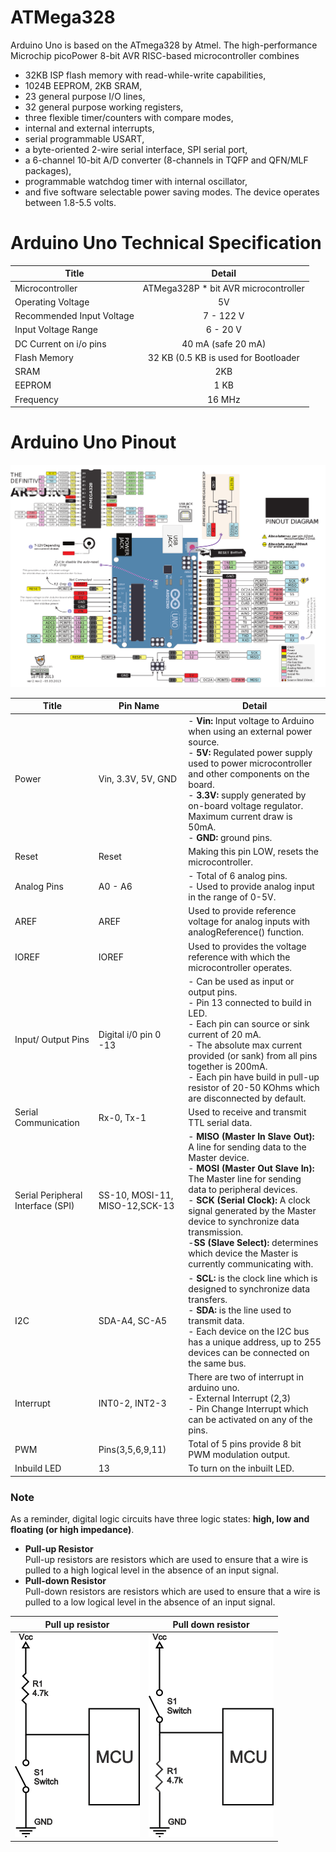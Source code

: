 # ATMega328

Arduino Uno is based on the ATmega328 by Atmel. The high-performance Microchip picoPower 8-bit AVR RISC-based microcontroller combines 
- 32KB ISP flash memory with read-while-write capabilities, 
- 1024B EEPROM, 2KB SRAM, 
- 23 general purpose I/O lines, 
- 32 general purpose working registers, 
- three flexible timer/counters with compare modes, 
- internal and external interrupts, 
- serial programmable USART, 
- a byte-oriented 2-wire serial interface, SPI serial port, 
- a 6-channel 10-bit A/D converter (8-channels in TQFP and QFN/MLF packages), 
- programmable watchdog timer with internal oscillator, 
- and five software selectable power saving modes. The device operates between 1.8-5.5 volts.


# Arduino Uno Technical Specification

| **Title**         | **Detail**           | 
| ------------- |:-------------:| 
| Microcontroller     | ATMega328P * bit AVR microcontroller |
| Operating Voltage     | 5V      |
| Recommended Input Voltage | 7 - 122 V    |
| Input Voltage Range| 6 - 20 V |
| DC Current on i/o pins| 40 mA (safe 20 mA)|
| Flash Memory| 32 KB (0.5 KB is used for Bootloader|
| SRAM| 2KB |
| EEPROM| 1 KB |
| Frequency| 16 MHz|

# Arduino Uno Pinout

![pinout_arduino_uno](./pinout_arduino_uno.png)

| **Title** | **Pin Name**| **Detail** |
| ------------- |-------------| -------------|
| Power | Vin, 3.3V, 5V, GND | - **Vin:** Input voltage to Arduino when using an external power source.  <br> -  **5V:** Regulated power supply used to power microcontroller and other components on the board. <br> - **3.3V:** supply generated by on-board voltage regulator. Maximum current draw is 50mA.<br> - **GND:** ground pins. |
| Reset | Reset | Making this pin LOW, resets the microcontroller. |
| Analog Pins | A0 - A6 | - Total of 6 analog pins. <br> - Used to provide analog input in the range of 0-5V. |
| AREF | AREF | Used to provide reference voltage for analog inputs with analogReference() function.|
| IOREF| IOREF | Used to provides the voltage reference with which the microcontroller operates.
| Input/ Output Pins | Digital i/0 pin 0 -13 | - Can be used as input or output pins. <br> - Pin 13 connected to build in LED. <br>  - Each pin can source or sink current of 20 mA. <br> - The absolute max current provided (or sank) from all pins together is 200mA.<br> - Each pin have build in pull-up resistor of 20-50 KOhms which are disconnected by default.  |
| Serial Communication | Rx-0, Tx-1 | Used to receive and transmit TTL serial data. |
| Serial Peripheral Interface (SPI) | SS-10, MOSI-11, MISO-12,SCK-13 | - **MISO (Master In Slave Out):** A line for sending data to the Master device. <br> - **MOSI (Master Out Slave In):**  The Master line for sending data to peripheral devices.<br> - **SCK (Serial Clock):** A clock signal generated by the Master device to synchronize data transmission. <br> -**SS (Slave Select):** determines which device the Master is currently communicating with. |
| I2C | SDA-A4, SC-A5 | - **SCL:** is the clock line which is designed to synchronize data transfers.<br> - **SDA:** is the line used to transmit data.<br> - Each device on the I2C bus has a unique address, up to 255 devices can be connected on the same bus.|
| Interrupt | INT0-2, INT2-3 | There are two of interrupt in arduino uno.<br> - External Interrupt (2,3) <br> - Pin Change Interrupt which can be activated on any of the pins.|
| PWM | Pins(3,5,6,9,11) | Total of 5 pins provide 8 bit PWM modulation output. |
| Inbuild LED | 13 | To turn on the inbuilt LED. |



### Note
As a reminder, digital logic circuits have three logic states: **high, low and floating (or high impedance)**.
- **Pull-up Resistor** <br> Pull-up resistors are resistors which are used to ensure that a wire is pulled to a high logical level in the absence of an input signal.
- **Pull-down Resistor** <br> Pull-down resistors are resistors which are used to ensure that a wire is pulled to a low logical level in the absence of an input signal.

| **Pull up resistor**| **Pull down resistor** |
|---|---|
|![pull up resistor](./pull-up-resistor.png)| ![pull down resistor](./pull-down-resistor.png)|








